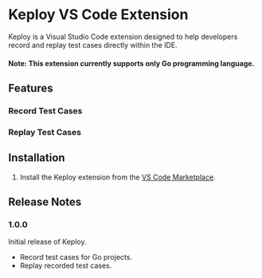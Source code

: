 # Keploy VS Code Extension

Keploy is a Visual Studio Code extension designed to help developers record and replay test cases directly within the IDE.

#### Note:  This extension currently supports only Go programming language.

## Features

### Record Test Cases
### Replay Test Cases


## Installation

1. Install the Keploy extension from the [VS Code Marketplace](https://marketplace.visualstudio.com/).


## Release Notes

### 1.0.0

Initial release of Keploy.

- Record test cases for Go projects.
- Replay recorded test cases.